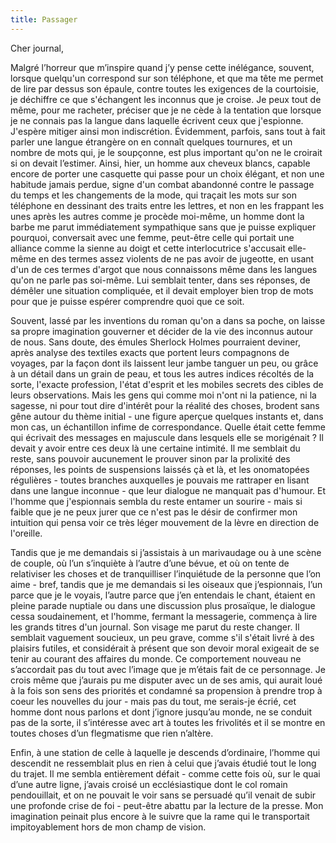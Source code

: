 ```yaml
---
title: Passager
---
```


Cher journal,

Malgré l’horreur que m’inspire quand j’y pense cette inélégance, souvent,
lorsque quelqu'un correspond sur son téléphone, et que ma tête me permet de
lire par dessus son épaule, contre toutes les exigences de la courtoisie, je
déchiffre ce que s'échangent les inconnus que je croise. Je peux tout de même,
pour me racheter, préciser que je ne cède à la tentation que lorsque je ne
connais pas la langue dans laquelle écrivent ceux que j'espionne. J'espère
mitiger ainsi mon indiscrétion. Évidemment, parfois, sans tout à fait parler
une langue étrangère on en connaît quelques tournures, et un nombre de mots
qui, je le soupçonne, est plus important qu'on ne le croirait si on devait
l’estimer. Ainsi, hier, un homme aux cheveux blancs, capable encore de porter
une casquette qui passe pour un choix élégant, et non une habitude jamais
perdue, signe d'un combat abandonné contre le passage du temps et les
changements de la mode, qui traçait les mots sur son téléphone en dessinant des
traits entre les lettres, et non en les frappant les unes après les autres
comme je procède moi-même, un homme dont la barbe me parut immédiatement
sympathique sans que je puisse expliquer pourquoi, conversait avec une femme,
peut-être celle qui portait une alliance comme la sienne au doigt et cette
interlocutrice s'accusait elle-même en des termes assez violents de ne pas
avoir de jugeotte, en usant d'un de ces termes d'argot que nous connaissons
même dans les langues qu'on ne parle pas soi-même. Lui semblait tenter, dans
ses réponses, de démêler une situation compliquée, et il devait employer bien
trop de mots pour que je puisse espérer comprendre quoi que ce soit.

Souvent, lassé par les inventions du roman qu'on a dans sa poche, on laisse sa
propre imagination gouverner et décider de la vie des inconnus autour de nous.
Sans doute, des émules Sherlock Holmes pourraient deviner, après analyse des
textiles exacts que portent leurs compagnons de voyages, par la façon dont ils
laissent leur jambe tanguer un peu, ou grâce à un détail dans un grain de peau,
et tous les autres indices récoltés de la sorte, l'exacte profession, l'état
d'esprit et les mobiles secrets des cibles de leurs observations. Mais les gens
qui comme moi n'ont ni la patience, ni la sagesse, ni pour tout dire d'intérêt
pour la réalité des choses, brodent sans gêne autour du thème initial - une
figure aperçue quelques instants et, dans mon cas, un échantillon infime de
correspondance. Quelle était cette femme qui écrivait des messages en majuscule
dans lesquels elle se morigénait ? Il devait y avoir entre ces deux là une
certaine intimité. Il me semblait du reste, sans pouvoir aucunement le prouver
sinon par la prolixité des réponses, les points de suspensions laissés çà et
là, et les onomatopées régulières - toutes branches auxquelles je pouvais me
rattraper en lisant dans une langue inconnue - que leur dialogue ne manquait
pas d'humour. Et l'homme que j'espionnais sembla du reste entamer un sourire -
mais si faible que je ne peux jurer que ce n'est pas le désir de confirmer mon
intuition qui pensa voir ce très léger mouvement de la lèvre en direction de
l'oreille.

Tandis que je me demandais si j’assistais à un marivaudage ou à une scène de
couple, où l’un s’inquiète à l’autre d’une bévue, et où on tente de relativiser
les choses et de tranquilliser l’inquiétude de la personne que l’on aime -
bref, tandis que je me demandais si les oiseaux que j’espionnais, l’un parce
que je le voyais, l’autre parce que j’en entendais le chant, étaient en pleine
parade nuptiale ou dans une discussion plus prosaïque, le dialogue cessa
soudainement, et l'homme, fermant la messagerie, commença à lire les grands
titres d'un journal. Son visage me parut du reste changer. Il semblait
vaguement soucieux, un peu grave, comme s'il s'était livré à des plaisirs
futiles, et considérait à présent que son devoir moral exigeait de se tenir au
courant des affaires du monde. Ce comportement nouveau ne s’accordait pas du
tout avec l’image que je m’étais fait de ce personnage. Je crois même que
j’aurais pu me disputer avec un de ses amis, qui aurait loué à la fois son sens
des priorités et condamné sa propension à prendre trop à coeur les nouvelles du
jour - mais pas du tout, me serais-je écrié, cet homme dont nous parlons et
dont j’ignore jusqu’au monde, ne se conduit pas de la sorte, il s’intéresse
avec art à toutes les frivolités et il se montre en toutes choses d’un
flegmatisme que rien n’altère.

Enfin, à une station de celle à laquelle je descends d’ordinaire, l’homme qui
descendit ne ressemblait plus en rien à celui que j’avais étudié tout le long
du trajet. Il me sembla entièrement défait - comme cette fois où, sur le quai
d’une autre ligne, j’avais croisé un ecclésiastique dont le col romain
pendouillait, et on ne pouvait le voir sans se persuadé qu’il venait de subir
une profonde crise de foi - peut-être abattu par la lecture de la presse. Mon
imagination peinait plus encore à le suivre que la rame qui le transportait
impitoyablement hors de mon champ de vision.

